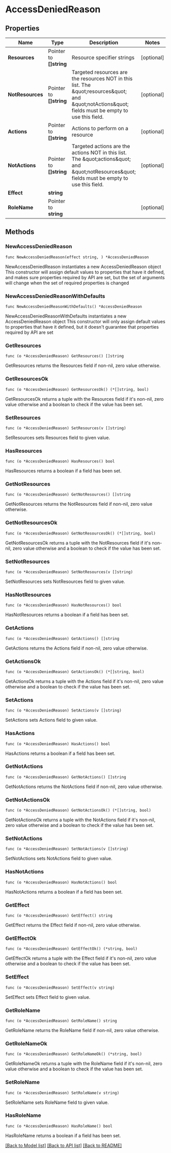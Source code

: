 # AccessDeniedReason

## Properties

Name | Type | Description | Notes
------------ | ------------- | ------------- | -------------
**Resources** | Pointer to **[]string** | Resource specifier strings | [optional] 
**NotResources** | Pointer to **[]string** | Targeted resources are the resources NOT in this list. The \&quot;resources\&quot; and \&quot;notActions\&quot; fields must be empty to use this field. | [optional] 
**Actions** | Pointer to **[]string** | Actions to perform on a resource | [optional] 
**NotActions** | Pointer to **[]string** | Targeted actions are the actions NOT in this list. The \&quot;actions\&quot; and \&quot;notResources\&quot; fields must be empty to use this field. | [optional] 
**Effect** | **string** |  | 
**RoleName** | Pointer to **string** |  | [optional] 

## Methods

### NewAccessDeniedReason

`func NewAccessDeniedReason(effect string, ) *AccessDeniedReason`

NewAccessDeniedReason instantiates a new AccessDeniedReason object
This constructor will assign default values to properties that have it defined,
and makes sure properties required by API are set, but the set of arguments
will change when the set of required properties is changed

### NewAccessDeniedReasonWithDefaults

`func NewAccessDeniedReasonWithDefaults() *AccessDeniedReason`

NewAccessDeniedReasonWithDefaults instantiates a new AccessDeniedReason object
This constructor will only assign default values to properties that have it defined,
but it doesn't guarantee that properties required by API are set

### GetResources

`func (o *AccessDeniedReason) GetResources() []string`

GetResources returns the Resources field if non-nil, zero value otherwise.

### GetResourcesOk

`func (o *AccessDeniedReason) GetResourcesOk() (*[]string, bool)`

GetResourcesOk returns a tuple with the Resources field if it's non-nil, zero value otherwise
and a boolean to check if the value has been set.

### SetResources

`func (o *AccessDeniedReason) SetResources(v []string)`

SetResources sets Resources field to given value.

### HasResources

`func (o *AccessDeniedReason) HasResources() bool`

HasResources returns a boolean if a field has been set.

### GetNotResources

`func (o *AccessDeniedReason) GetNotResources() []string`

GetNotResources returns the NotResources field if non-nil, zero value otherwise.

### GetNotResourcesOk

`func (o *AccessDeniedReason) GetNotResourcesOk() (*[]string, bool)`

GetNotResourcesOk returns a tuple with the NotResources field if it's non-nil, zero value otherwise
and a boolean to check if the value has been set.

### SetNotResources

`func (o *AccessDeniedReason) SetNotResources(v []string)`

SetNotResources sets NotResources field to given value.

### HasNotResources

`func (o *AccessDeniedReason) HasNotResources() bool`

HasNotResources returns a boolean if a field has been set.

### GetActions

`func (o *AccessDeniedReason) GetActions() []string`

GetActions returns the Actions field if non-nil, zero value otherwise.

### GetActionsOk

`func (o *AccessDeniedReason) GetActionsOk() (*[]string, bool)`

GetActionsOk returns a tuple with the Actions field if it's non-nil, zero value otherwise
and a boolean to check if the value has been set.

### SetActions

`func (o *AccessDeniedReason) SetActions(v []string)`

SetActions sets Actions field to given value.

### HasActions

`func (o *AccessDeniedReason) HasActions() bool`

HasActions returns a boolean if a field has been set.

### GetNotActions

`func (o *AccessDeniedReason) GetNotActions() []string`

GetNotActions returns the NotActions field if non-nil, zero value otherwise.

### GetNotActionsOk

`func (o *AccessDeniedReason) GetNotActionsOk() (*[]string, bool)`

GetNotActionsOk returns a tuple with the NotActions field if it's non-nil, zero value otherwise
and a boolean to check if the value has been set.

### SetNotActions

`func (o *AccessDeniedReason) SetNotActions(v []string)`

SetNotActions sets NotActions field to given value.

### HasNotActions

`func (o *AccessDeniedReason) HasNotActions() bool`

HasNotActions returns a boolean if a field has been set.

### GetEffect

`func (o *AccessDeniedReason) GetEffect() string`

GetEffect returns the Effect field if non-nil, zero value otherwise.

### GetEffectOk

`func (o *AccessDeniedReason) GetEffectOk() (*string, bool)`

GetEffectOk returns a tuple with the Effect field if it's non-nil, zero value otherwise
and a boolean to check if the value has been set.

### SetEffect

`func (o *AccessDeniedReason) SetEffect(v string)`

SetEffect sets Effect field to given value.


### GetRoleName

`func (o *AccessDeniedReason) GetRoleName() string`

GetRoleName returns the RoleName field if non-nil, zero value otherwise.

### GetRoleNameOk

`func (o *AccessDeniedReason) GetRoleNameOk() (*string, bool)`

GetRoleNameOk returns a tuple with the RoleName field if it's non-nil, zero value otherwise
and a boolean to check if the value has been set.

### SetRoleName

`func (o *AccessDeniedReason) SetRoleName(v string)`

SetRoleName sets RoleName field to given value.

### HasRoleName

`func (o *AccessDeniedReason) HasRoleName() bool`

HasRoleName returns a boolean if a field has been set.


[[Back to Model list]](../README.md#documentation-for-models) [[Back to API list]](../README.md#documentation-for-api-endpoints) [[Back to README]](../README.md)


